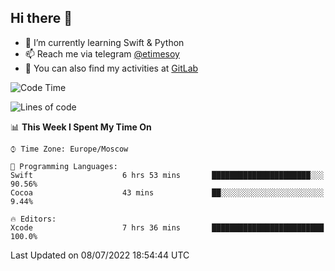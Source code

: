 ## Hi there 👋
- 🌱 I’m currently learning Swift & Python
- 📫 Reach me via telegram [@etimesoy](https://t.me/etimesoy/)
- 🦊 You can also find my activities at [GitLab](https://gitlab.com/etimesoy)

<!--START_SECTION:waka-->
![Code Time](http://img.shields.io/badge/Code%20Time-0%20secs-blue)

![Lines of code](https://img.shields.io/badge/From%20Hello%20World%20I%27ve%20Written-188%20Thousand%20lines%20of%20code-blue)

📊 **This Week I Spent My Time On** 

```text
⌚︎ Time Zone: Europe/Moscow

💬 Programming Languages: 
Swift                    6 hrs 53 mins       ██████████████████████░░░   90.56% 
Cocoa                    43 mins             ██░░░░░░░░░░░░░░░░░░░░░░░   9.44%

🔥 Editors: 
Xcode                    7 hrs 36 mins       █████████████████████████   100.0%

```


 Last Updated on 08/07/2022 18:54:44 UTC
<!--END_SECTION:waka-->
